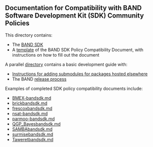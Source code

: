 ## Documentation for Compatibility with BAND Software Development Kit (SDK) Community Policies

This directory contains:
- The [BAND SDK](bandsdk.md) 
- A [template](template.md) of the BAND SDK Policy Compatibility Document, with instructions on how to fill out the document

A parallel [directory](/resources/dev_guide) contains a basic development guide with:
- [Instructions for adding submodules for packages hosted elsewhere](/resources/dev_guide/git_instructions_for_submodules.md)
- The BAND [release process](/resources/dev_guide/release-proc.rst)

Examples of completed SDK policy compatibility documents include:
-  [BMEX-bandsdk.md](/software/BMEX/BMEX-bandsdk.md)
-  [brickbandsdk.md](/software/BRICK/brickbandsdk.md)
-  [frescoxbandsdk.md](/software/Bfrescox/frescoxbandsdk.md)
-  [nsat-bandsdk.md](https://github.com/cdrischler/nuclear_saturation/blob/main/nsat-bandsdk.md)
-  [parmoo-bandsdk.md](/software/parmoo/parmoo-bandsdk.md)
-  [QGP_Bayesbandsdk.md](https://github.com/danOSU/QGP_Bayes/blob/main/QGP_Bayesbandsdk.md)
-  [SAMBAbandsdk.md](https://github.com/asemposki/SAMBA/blob/main/SAMBAbandsdk.md)
-  [surmisebandsdk.md](https://github.com/bandframework/surmise/blob/main/surmisebandsdk.md)
-  [Taweretbandsdk.md](https://github.com/bandframework/Taweret/blob/main/Taweretbandsdk.md)
